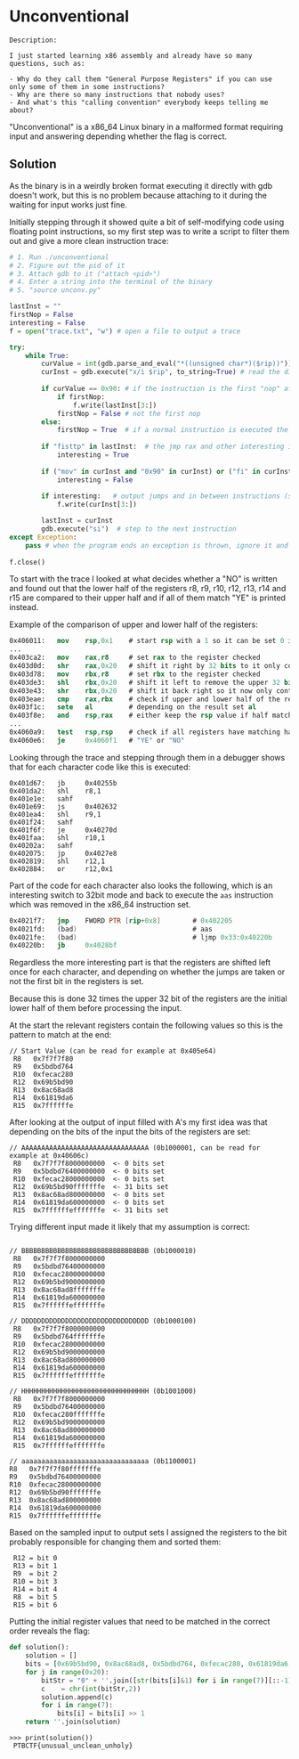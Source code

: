 # Unconventional

    Description:
    
    I just started learning x86 assembly and already have so many questions, such as:

    - Why do they call them "General Purpose Registers" if you can use only some of them in some instructions?
    - Why are there so many instructions that nobody uses?
    - And what's this "calling convention" everybody keeps telling me about?

"Unconventional" is a x86_64 Linux binary in a malformed format requiring input and answering depending whether the flag is correct.

## Solution

As the binary is in a weirdly broken format executing it directly with gdb doesn't work, but this is no problem because attaching to it during the waiting for input works just fine.

Initially stepping through it showed quite a bit of self-modifying code using floating point instructions, so my first step was to write a script to filter them out and give a more clean instruction trace:

```python
# 1. Run ./unconventional
# 2. Figure out the pid of it
# 3. Attach gdb to it ("attach <pid>")
# 4. Enter a string into the terminal of the binary
# 5. "source unconv.py"

lastInst = ""
firstNop = False
interesting = False
f = open("trace.txt", "w") # open a file to output a trace

try:
    while True:
        curValue = int(gdb.parse_and_eval("*((unsigned char*)($rip))"))&0xFF # read the opcode of the current instruction
        curInst = gdb.execute("x/i $rip", to_string=True) # read the disassembly for the current instruction
        
        if curValue == 0x90: # if the instruction is the first "nop" after other instructions, the instruction executed before is the result of self modifying code
            if firstNop: 
                f.write(lastInst[3:])
            firstNop = False # not the first nop
        else:
            firstNop = True  # if a normal instruction is executed the instruction before the next nop is interesting
            
        if "fisttp" in lastInst:  # the jmp rax and other interesting instructions are getting executed after fisttp's
            interesting = True
         
        if ("mov" in curInst and "0x90" in curInst) or ("fi" in curInst) or ("fstp" in curInst):  #when these parts are in the current instruction then nothing interesting happens
            interesting = False
        
        if interesting:   # output jumps and in between instructions (some are not relevant, but more information is better)
            f.write(curInst[3:])

        lastInst = curInst
        gdb.execute("si")  # step to the next instruction
except Exception:
    pass # when the program ends an exception is thrown, ignore it and close the file
    
f.close()
```

To start with the trace I looked at what decides whether a "NO" is written and found out that the lower half of the registers r8, r9, r10, r12, r13, r14 and r15 are compared to their upper half and if all of them match "YE" is printed instead.

Example of the comparison of upper and lower half of the registers:

```nasm
0x406011:	mov    rsp,0x1    # start rsp with a 1 so it can be set 0 if half of a register don't match
...
0x403ca2:	mov    rax,r8     # set rax to the register checked
0x403d0d:	shr    rax,0x20   # shift it right by 32 bits to it only contains the upper half of the original register
0x403d78:	mov    rbx,r8     # set rbx to the register checked
0x403de3:	shl    rbx,0x20   # shift it left to remove the upper 32 bits
0x403e43:	shr    rbx,0x20   # shift it back right so it now only contains the lower half of the original register
0x403eae:	cmp    rax,rbx    # check if upper and lower half of the register in question match
0x403f1c:	sete   al         # depending on the result set al
0x403f8e:	and    rsp,rax    # either keep the rsp value if half match or set it 0 if not
...
0x4060a9:	test   rsp,rsp    # check if all registers have matching half
0x4060e6:	je     0x4060f1   # "YE" or "NO"
```


Looking through the trace and stepping through them in a debugger shows that for each character code like this is executed:

```
0x401d67:	jb     0x40255b
0x401da2:	shl    r8,1
0x401e1e:	sahf   
0x401e69:	js     0x402632
0x401ea4:	shl    r9,1
0x401f24:	sahf   
0x401f6f:	je     0x40270d
0x401faa:	shl    r10,1
0x40202a:	sahf   
0x402075:	jp     0x4027e8
0x402819:	shl    r12,1
0x402884:	or     r12,0x1
```

Part of the code for each character also looks the following, which is an interesting switch to 32bit mode and back to execute the `aas` instruction which was removed in the x86_64 instruction set.

```nasm
0x4021f7:	jmp    FWORD PTR [rip+0x8]        # 0x402205
0x4021fd:	(bad)                             # aas
0x4021fe:	(bad)                             # ljmp 0x33:0x40220b
0x40220b:	jb     0x4028bf
```

Regardless the more interesting part is that the registers are shifted left once for each character, and depending on whether the jumps are taken or not the first bit in the registers is set.

Because this is done 32 times the upper 32 bit of the registers are the initial lower half of them before processing the input.

At the start the relevant registers contain the following values so this is the pattern to match at the end:

```
// Start Value (can be read for example at 0x405e64)
 R8   0x7f7f7f80
 R9   0x5bdbd764
 R10  0xfecac280
 R12  0x69b5bd90
 R13  0x8ac68ad8
 R14  0x61819da6
 R15  0x7ffffffe
```

After looking at the output of input filled with A's my first idea was that depending on the bits of the input the bits of the registers are set:

```
// AAAAAAAAAAAAAAAAAAAAAAAAAAAAAAAA (0b1000001, can be read for example at 0x40606c)
 R8   0x7f7f7f8000000000  <- 0 bits set
 R9   0x5bdbd76400000000  <- 0 bits set
 R10  0xfecac28000000000  <- 0 bits set
 R12  0x69b5bd90fffffffe  <- 31 bits set
 R13  0x8ac68ad800000000  <- 0 bits set
 R14  0x61819da600000000  <- 0 bits set
 R15  0x7ffffffefffffffe  <- 31 bits set
```

Trying different input made it likely that my assumption is correct:

```

// BBBBBBBBBBBBBBBBBBBBBBBBBBBBBBBB (0b1000010)
 R8   0x7f7f7f8000000000
 R9   0x5bdbd76400000000
 R10  0xfecac28000000000
 R12  0x69b5bd9000000000
 R13  0x8ac68ad8fffffffe
 R14  0x61819da600000000
 R15  0x7ffffffefffffffe

// DDDDDDDDDDDDDDDDDDDDDDDDDDDDDDDD (0b1000100)
 R8   0x7f7f7f8000000000
 R9   0x5bdbd764fffffffe
 R10  0xfecac28000000000
 R12  0x69b5bd9000000000
 R13  0x8ac68ad800000000
 R14  0x61819da600000000
 R15  0x7ffffffefffffffe

// HHHHHHHHHHHHHHHHHHHHHHHHHHHHHHHH (0b1001000)
 R8   0x7f7f7f8000000000
 R9   0x5bdbd76400000000
 R10  0xfecac280fffffffe
 R12  0x69b5bd9000000000
 R13  0x8ac68ad800000000
 R14  0x61819da600000000
 R15  0x7ffffffefffffffe

// aaaaaaaaaaaaaaaaaaaaaaaaaaaaaaaa (0b1100001)
R8   0x7f7f7f80fffffffe
R9   0x5bdbd76400000000
R10  0xfecac28000000000
R12  0x69b5bd90fffffffe
R13  0x8ac68ad800000000
R14  0x61819da600000000
R15  0x7ffffffefffffffe
```

Based on the sampled input to output sets I assigned the registers to the bit probably responsible for changing them and sorted them:

```
 R12 = bit 0
 R13 = bit 1
 R9  = bit 2
 R10 = bit 3
 R14 = bit 4
 R8  = bit 5
 R15 = bit 6
```

Putting the initial register values that need to be matched in the correct order reveals the flag:

```python
def solution():
    solution = []
    bits = [0x69b5bd90, 0x8ac68ad8, 0x5bdbd764, 0xfecac280, 0x61819da6, 0x7f7f7f80, 0x7ffffffe]
    for j in range(0x20):
        bitStr = "0" + ''.join([str(bits[i]&1) for i in range(7)][::-1])
        c    = chr(int(bitStr,2))
        solution.append(c)
        for i in range(7):
            bits[i] = bits[i] >> 1
    return ''.join(solution)
```

```
>>> print(solution())
 PTBCTF{unusual_unclean_unholy}
```